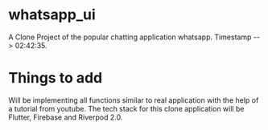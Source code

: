 # whatsapp_ui

A Clone Project of the popular chatting application whatsapp. Timestamp --> 02:42:35.

# Things to add

Will be implementing all functions similar to real application with the help of a tutorial from youtube. The tech stack for this clone application will be Flutter, Firebase and Riverpod 2.0.
